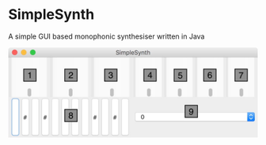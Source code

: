 # SimpleSynth
A simple GUI based monophonic synthesiser written in Java

![image](https://github.com/arthursmel/SimpleSynth/blob/master/img.png)

